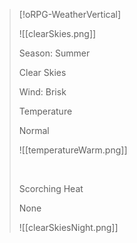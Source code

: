 > [!oRPG-WeatherVertical]
> 
> ![[clearSkies.png]]
> 
> Season: Summer
> 
> Clear Skies
> 
> Wind: Brisk
> 
> Temperature
> 
> <span class='warm'>Normal</span>
> 
> ![[temperatureWarm.png]]
> 
> &nbsp;
> 
> Scorching Heat
> 
> None
> 
> ![[clearSkiesNight.png]]
>

